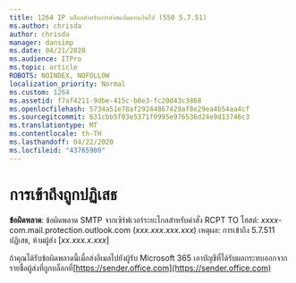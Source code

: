 ```yaml
---
title: 1264 IP บล็อกสําหรับการส่งสแปมมากเกินไป (550 5.7.51)
ms.author: chrisda
author: chrisda
manager: dansimp
ms.date: 04/21/2020
ms.audience: ITPro
ms.topic: article
ROBOTS: NOINDEX, NOFOLLOW
localization_priority: Normal
ms.custom: 1264
ms.assetid: f7af4211-9dbe-415c-b0e3-fc20d43c3868
ms.openlocfilehash: 5734a51e78af29244867429af8e29ea4b54aa4cf
ms.sourcegitcommit: 631cbb5f03e5371f0995e976536d24e9d13746c3
ms.translationtype: MT
ms.contentlocale: th-TH
ms.lasthandoff: 04/22/2020
ms.locfileid: "43765900"
---
```

# <a name="access-denied-banned-sender"></a>การเข้าถึงถูกปฏิเสธ

 **ข้อผิดพลาด**: ข้อผิดพลาด SMTP จากเซิร์ฟเวอร์ระยะไกลสําหรับคําสั่ง RCPT TO โฮสต์: *xxxx*-com.mail.protection.outlook.com (*xxx.xxx.xxx.xxx*) เหตุผล: การเข้าถึง 5.7.511 ปฏิเสธ, ห้ามผู้ส่ง [*xx.xxx.x.xxx*] 

ถ้าคุณได้รับข้อผิดพลาดนี้เมื่อส่งอีเมลไปยังผู้รับ Microsoft 365 เอาบัญชีที่ได้รับผลกระทบออกจากรายชื่อผู้ส่งที่ถูกบล็อกที่[https://sender.office.com](https://sender.office.com)
